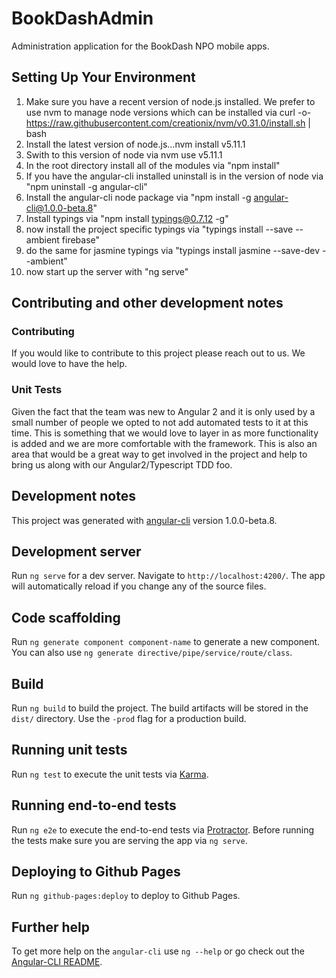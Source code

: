 # BookDashAdmin

Administration application for the BookDash NPO mobile apps.

## Setting Up Your Environment

1.  Make sure you have a recent version of node.js installed.  We prefer to use nvm to manage node versions which can be installed via curl -o- https://raw.githubusercontent.com/creationix/nvm/v0.31.0/install.sh | bash
2.  Install the latest version of node.js...nvm install v5.11.1
3.  Swith to this version of node via nvm use v5.11.1
4.  In the root directory install all of the modules via "npm install"
5.  If you have the angular-cli installed uninstall is in the version of node via "npm uninstall -g angular-cli" 
6.  Install the angular-cli node package via "npm install -g angular-cli@1.0.0-beta.8"
7.  Install typings via "npm install typings@0.7.12 -g"
8.  now install the project specific typings via "typings install --save --ambient firebase"
9.  do the same for jasmine typings via "typings install jasmine --save-dev --ambient"
10.  now start up the server with "ng serve"

## Contributing and other development notes

### Contributing

If you would like to contribute to this project please reach out to us.  We would love to have the help.

### Unit Tests

Given the fact that the team was new to Angular 2 and it is only used by a small number of people we opted to not add automated tests to it at this time.  This is something that we would love to layer in as more functionality is added and we are more comfortable with the framework.  This is also an area that would be a great way to get involved in the project and help to bring us along with our Angular2/Typescript TDD foo.  

## Development notes

This project was generated with [angular-cli](https://github.com/angular/angular-cli) version 1.0.0-beta.8.

## Development server
Run `ng serve` for a dev server. Navigate to `http://localhost:4200/`. The app will automatically reload if you change any of the source files.

## Code scaffolding

Run `ng generate component component-name` to generate a new component. You can also use `ng generate directive/pipe/service/route/class`.

## Build

Run `ng build` to build the project. The build artifacts will be stored in the `dist/` directory. Use the `-prod` flag for a production build.

## Running unit tests

Run `ng test` to execute the unit tests via [Karma](https://karma-runner.github.io).

## Running end-to-end tests

Run `ng e2e` to execute the end-to-end tests via [Protractor](http://www.protractortest.org/). 
Before running the tests make sure you are serving the app via `ng serve`.

## Deploying to Github Pages

Run `ng github-pages:deploy` to deploy to Github Pages.

## Further help

To get more help on the `angular-cli` use `ng --help` or go check out the [Angular-CLI README](https://github.com/angular/angular-cli/blob/master/README.md).
